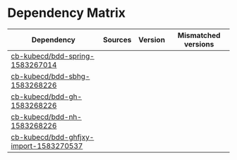 # Dependency Matrix

Dependency | Sources | Version | Mismatched versions
---------- | ------- | ------- | -------------------
[cb-kubecd/bdd-spring-1583267014](https://github.com/cb-kubecd/bdd-spring-1583267014.git) |  | []() | 
[cb-kubecd/bdd-sbhg-1583268226](https://github.com/cb-kubecd/bdd-sbhg-1583268226.git) |  | []() | 
[cb-kubecd/bdd-gh-1583268226](https://github.com/cb-kubecd/bdd-gh-1583268226.git) |  | []() | 
[cb-kubecd/bdd-nh-1583268226](https://github.com/cb-kubecd/bdd-nh-1583268226.git) |  | []() | 
[cb-kubecd/bdd-ghfjxy-import-1583270537](https://github.com/cb-kubecd/bdd-ghfjxy-import-1583270537.git) |  | []() | 
